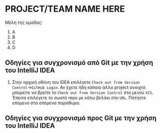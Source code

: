 # PROJECT/TEAM NAME HERE

Μέλη της ομάδας:

1. A
2. B
3. C
4. D

## Οδηγίες για συγχρονισμό από Git με την χρήση του IntelliJ IDEA

1. Στην αρχική οθόνη του IDEA επιλέγετε `Check out from Version Control`->`GitHub Login`. Αν έχετε ήδη κάποιο άλλο project ανοιχτό μπορείτε να βρείτε το `Check out from Version Control` στο μενού `VCS`. Έπειτα επιλέγετε το σωστό repo με κάτω βελάκι στο `URL`. Πατήστε επόμενο στα επόμενα παράθυρα.

## Οδηγίες για συγχρονισμό προς Git με την χρήση του IntelliJ IDEA
